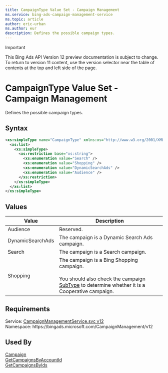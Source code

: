 ```yaml
---
title: CampaignType Value Set - Campaign Management
ms.service: bing-ads-campaign-management-service
ms.topic: article
author: eric-urban
ms.author: eur
description: Defines the possible campaign types.
---
```

> [!IMPORTANT]
> This Bing Ads API Version 12 preview documentation is subject to change. To return to version 11 content, use the version selector near the table of contents at the top and left side of the page.

# CampaignType Value Set - Campaign Management
Defines the possible campaign types.

## Syntax
```xml
<xs:simpleType name="CampaignType" xmlns:xs="http://www.w3.org/2001/XMLSchema">
  <xs:list>
    <xs:simpleType>
      <xs:restriction base="xs:string">
        <xs:enumeration value="Search" />
        <xs:enumeration value="Shopping" />
        <xs:enumeration value="DynamicSearchAds" />
        <xs:enumeration value="Audience" />
      </xs:restriction>
    </xs:simpleType>
  </xs:list>
</xs:simpleType>
```

## <a name="values"></a>Values

|Value|Description|
|-----------|---------------|
|<a name="audience"></a>Audience|Reserved.|
|<a name="dynamicsearchads"></a>DynamicSearchAds|The campaign is a Dynamic Search Ads campaign.|
|<a name="search"></a>Search|The campaign is a Search campaign.|
|<a name="shopping"></a>Shopping|The campaign is a Bing Shopping campaign.<br/><br/>You should also check the campaign [SubType](campaign.md#subtype) to determine whether it is a Cooperative campaign.|

## Requirements
Service: [CampaignManagementService.svc v12](https://campaign.api.bingads.microsoft.com/Api/Advertiser/CampaignManagement/v12/CampaignManagementService.svc)  
Namespace: https\://bingads.microsoft.com/CampaignManagement/v12  

## Used By
[Campaign](campaign.md)  
[GetCampaignsByAccountId](getcampaignsbyaccountid.md)  
[GetCampaignsByIds](getcampaignsbyids.md)  
